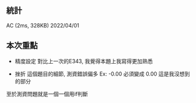 ## 統計
AC (2ms, 328KB)
2022/04/01

## 本次重點
- 精度設定
對比上一次的E343, 我覺得本題上我寫得更加熟悉

- 挫折
這個題目的細節, 測資錯誤偏多
Ex: -0.00 必須變成 0.00 這是我沒想到的部分

至於測資問題就是一個一個用if判斷